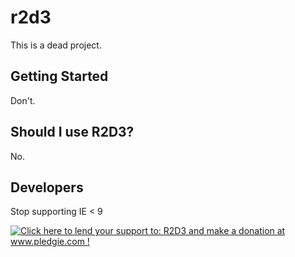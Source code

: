r2d3
==============

This is a dead project.

Getting Started
---------------

Don't.

Should I use R2D3?
------------------

No.


Developers
----------
Stop supporting IE < 9



<a href='http://www.pledgie.com/campaigns/18826'><img alt='Click here to lend your support to: R2D3 and make a donation at www.pledgie.com !' src='http://www.pledgie.com/campaigns/18826.png?skin_name=chrome' border='0' /></a>
